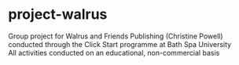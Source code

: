 # project-walrus
Group project for Walrus and Friends Publishing (Christine Powell) conducted through the Click Start programme at Bath Spa University
<br>
All activities conducted on an educational, non-commercial basis
